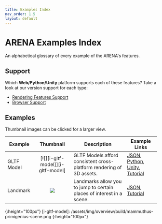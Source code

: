 ```yaml
---
title: Examples Index
nav_order: 1.5
layout: default
---
```


# ARENA Examples Index

An alphabetical glossary of every example of the ARENA's features.

## Support

Which **Web/Python/Unity** platform supports each of these features? Take a look at our version support for each type:

- [Rendering Features Support](/content/schemas/render-support)
- [Browser Support](/content/xr/requirements.html#supported-platforms)

## Examples

Thumbnail images can be clicked for a larger view.

| Example    |             Thumbnail             | Description                                                           | Example Links                                                                                 |
| ---------- | :-------------------------------: | --------------------------------------------------------------------- | --------------------------------------------------------------------------------------------- |
| GLTF Model | [![][i-gltf-model]][i-gltf-model] | GLTF Models afford consistent cross-platform rendering of 3D assets.  | [JSON][j-gltf-model], [Python][p-gltf-model], [Unity][u-gltf-model], [Tutorial][t-gltf-model] |
| Landmark   |   [![][i-landmark]][i-landmark]   | Landmarks allow you to jump to certain places of interest in a scene. | [JSON][j-landmark], [Tutorial][t-landmark]                                                    |

<!-- image links-->

[i-landmark]: /assets/img/overview/build/landmark-list.png
{:height="100px"}
[i-gltf-model]: /assets/img/overview/build/mammuthus-primigenius-scene.png
{:height="100px"}

<!-- json links-->

[j-landmark]: /content/schemas/message/landmark
[j-gltf-model]: /content/schemas/message/gltf-model

<!-- python links-->

[p-gltf-model]: /content/python/objects#gltf

<!-- tutorial links-->

[t-landmark]: /content/overview/build#add-landmarks
[t-gltf-model]: /content/overview/build#add-new-objects

<!-- unity links-->

[u-gltf-model]: /content/unity/editor#exporting-unity-objects-as-gltf
